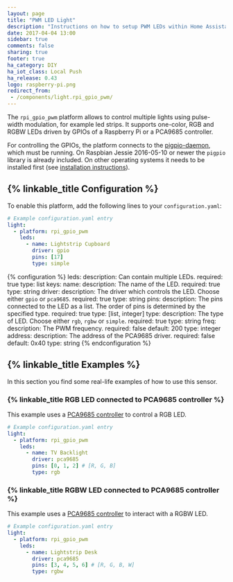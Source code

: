 ```yaml
---
layout: page
title: "PWM LED Light"
description: "Instructions on how to setup PWM LEDs within Home Assistant."
date: 2017-04-04 13:00
sidebar: true
comments: false
sharing: true
footer: true
ha_category: DIY
ha_iot_class: Local Push
ha_release: 0.43
logo: raspberry-pi.png
redirect_from:
 - /components/light.rpi_gpio_pwm/
---
```


The `rpi_gpio_pwm` platform allows to control multiple lights using pulse-width modulation, for example led strips. It supports one-color, RGB and RGBW LEDs driven by GPIOs of a Raspberry Pi or a PCA9685 controller.

For controlling the GPIOs, the platform connects to the [pigpio-daemon](http://abyz.co.uk/rpi/pigpio/pigpiod.html), which must be running. On Raspbian Jessie 2016-05-10 or newer the `pigpio` library is already included. On other operating systems it needs to be installed first (see [installation instructions](https://github.com/soldag/python-pwmled#installation)).

## {% linkable_title Configuration %}

To enable this platform, add the following lines to your `configuration.yaml`:

```yaml
# Example configuration.yaml entry
light:
  - platform: rpi_gpio_pwm
    leds:
      - name: Lightstrip Cupboard
        driver: gpio
        pins: [17]
        type: simple
```

{% configuration %}
leds:
  description: Can contain multiple LEDs.
  required: true
  type: list
  keys:
    name:
      description: The name of the LED.
      required: true
      type: string
    driver:
      description: The driver which controls the LED. Choose either `gpio` or `pca9685`.
      required: true
      type: string
    pins:
      description: The pins connected to the LED as a list. The order of pins is determined by the specified type.
      required: true
      type: [list, integer]
    type:
      description: The type of LED. Choose either `rgb`, `rgbw` or `simple`.
      required: true
      type: string
    freq:
      description: The PWM frequency.
      required: false
      default: 200
      type: integer
    address:
      description: The address of the PCA9685 driver.
      required: false
      default: 0x40
      type: string
{% endconfiguration %}

## {% linkable_title Examples %}

In this section you find some real-life examples of how to use this sensor.

### {% linkable_title RGB LED connected to PCA9685 controller %}

This example uses a [PCA9685 controller](http://www.nxp.com/products/interfaces/ic-bus-portfolio/ic-led-display-control/16-channel-12-bit-pwm-fm-plus-ic-bus-led-controller:PCA9685) to control a RGB LED.

```yaml
# Example configuration.yaml entry
light:
  - platform: rpi_gpio_pwm
    leds:
      - name: TV Backlight
        driver: pca9685
        pins: [0, 1, 2] # [R, G, B]
        type: rgb
```

### {% linkable_title RGBW LED connected to PCA9685 controller %}

This example uses a [PCA9685 controller](http://www.nxp.com/products/interfaces/ic-bus-portfolio/ic-led-display-control/16-channel-12-bit-pwm-fm-plus-ic-bus-led-controller:PCA9685) to interact with a RGBW LED.

```yaml
# Example configuration.yaml entry
light:
  - platform: rpi_gpio_pwm
    leds:
      - name: Lightstrip Desk
        driver: pca9685
        pins: [3, 4, 5, 6] # [R, G, B, W]
        type: rgbw
```
